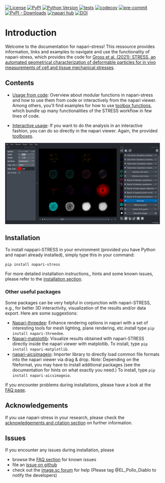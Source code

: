 [![License](https://img.shields.io/pypi/l/napari-stress.svg?color=green)](https://github.com/campaslab/napari-stress/raw/master/LICENSE)
[![PyPI](https://img.shields.io/pypi/v/napari-stress.svg?color=green)](https://pypi.org/project/napari-stress)
[![Python Version](https://img.shields.io/pypi/pyversions/napari-stress.svg?color=green)](https://python.org)
[![tests](https://github.com/campaslab/napari-stress/actions/workflows/test_and_deploy.yml/badge.svg)](https://github.com/campaslab/napari-stress/actions/workflows/test_and_deploy.yml)
[![codecov](https://codecov.io/gh/campaslab/napari-stress/branch/main/graph/badge.svg?token=ZXQGREJAT9)](https://codecov.io/gh/campaslab/napari-stress)
[![pre-commit](https://img.shields.io/badge/pre--commit-enabled-brightgreen?logo=pre-commit&logoColor=white)](https://github.com/pre-commit/pre-commit)
[![PyPI - Downloads](https://img.shields.io/pypi/dm/napari-stress.svg)](https://pypistats.org/packages/napari-stress)
[![napari hub](https://img.shields.io/endpoint?url=https://api.napari-hub.org/shields/napari-stress)](https://www.napari-hub.org/plugins/napari-stress)
[![DOI](https://zenodo.org/badge/DOI/10.5281/zenodo.6607329.svg)](https://doi.org/10.5281/zenodo.6607329)

# Introduction

Welcome to the documentation for napari-stress! This ressource provides information, links and examples to navigate and use the functionality of napari-stress, which provides the code for [Gross et al. (2021): STRESS, an automated geometrical characterization of deformable particles for in vivo measurements of cell and tissue mechanical stresses](https://www.biorxiv.org/content/10.1101/2021.03.26.437148v1).

## Contents

- [Usage from code](topic:01_code_usage): Overview about modular functions in napari-stress and how to use them from code or interactively from the napari viewer. Among others, you'll find examples for how to use [toolbox functions](topic:01_code_usage:toolboxes), which bundle up many functionalities of the STRESS workflow in few lines of code.

- [Interactive usage](topic:interactive_usage): If you want to do the analysis in an interactive fashion, you can do so directly in the napari viewer. Again, the provided [toolboxes](topic:interactive_usage:toolboxes).

![](imgs/viewer_screenshots/all_outputs.png)

## Installation

To install nappari-STRESS in your environment (provided you have Python and napari already installed), simply type this in your command:

```
pip install napari-stress
```

For more detailed installation instructions,, hints and some known issues, please refer to the [installation section](FAQ:installation).

### Other useful packages

Some packages can be very helpful in conjunction with napari-STRESS, e.g., for better 3D interactivity, visualization of the results and/or data export. Here are some suggestions:

- [Napari-threedee](https://www.napari-hub.org/plugins/napari-threedee): Enhance rendering options in napari with a set of interesting tools for mesh lighting, plane rendering, etc.install type `pip install napari-threedee`.
- [Napari-matplotlib](https://www.napari-hub.org/plugins/napari-matplotlib): Visualize results obtained with napari-STRESS directly inside the napari viewer with matplotlib. To install, type `pip install napari-matplotlib`.
- [napari-aicsimageio](https://www.napari-hub.org/plugins/napari-aicsimageio): Importer library to directly load common file formats into the napari viewer via drag & drop. *Note*: Depending on the fileformat, you may have to install additional packages (see the documentation for hints on what exactly you need.) To install, type `pip install napari-aicsimageio`.

If you encounter problems during installations, please have a look at the [FAQ page](FAQ:installation).

## Acknowledgements

If you use napari-stress in your research, please check the [acknowledgements and citation section](topic:acknowledgement_citation) on further information.

## Issues

If you encounter any issues during installation, please

* browse the [FAQ section](FAQ:installation) for known issues
* file an [issue on github](https://github.com/BiAPoL/napari-stress/issues)
* check out the [image.sc forum](https://forum.image.sc/) for help (Please tag @EL_Pollo_Diablo to notify the developers)
